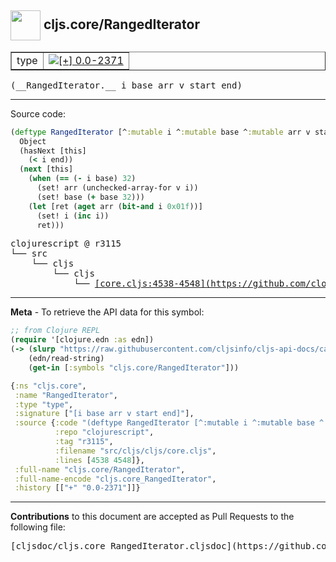 ## <img width="48px" valign="middle" src="http://i.imgur.com/Hi20huC.png"> cljs.core/RangedIterator

 <table border="1">
<tr>

<td>type</td>
<td><a href="https://github.com/cljsinfo/cljs-api-docs/tree/0.0-2371"><img valign="middle" alt="[+] 0.0-2371" src="https://img.shields.io/badge/+-0.0--2371-lightgrey.svg"></a> </td>
</tr>
</table>

 <samp>
(__RangedIterator.__ i base arr v start end)<br>
</samp>

---





Source code:

```clj
(deftype RangedIterator [^:mutable i ^:mutable base ^:mutable arr v start end]
  Object
  (hasNext [this]
    (< i end))
  (next [this]
    (when (== (- i base) 32)
      (set! arr (unchecked-array-for v i))
      (set! base (+ base 32)))
    (let [ret (aget arr (bit-and i 0x01f))]
      (set! i (inc i))
      ret)))
```

 <pre>
clojurescript @ r3115
└── src
    └── cljs
        └── cljs
            └── <ins>[core.cljs:4538-4548](https://github.com/clojure/clojurescript/blob/r3115/src/cljs/cljs/core.cljs#L4538-L4548)</ins>
</pre>


---

__Meta__ - To retrieve the API data for this symbol:

```clj
;; from Clojure REPL
(require '[clojure.edn :as edn])
(-> (slurp "https://raw.githubusercontent.com/cljsinfo/cljs-api-docs/catalog/cljs-api.edn")
    (edn/read-string)
    (get-in [:symbols "cljs.core/RangedIterator"]))
```

```clj
{:ns "cljs.core",
 :name "RangedIterator",
 :type "type",
 :signature ["[i base arr v start end]"],
 :source {:code "(deftype RangedIterator [^:mutable i ^:mutable base ^:mutable arr v start end]\n  Object\n  (hasNext [this]\n    (< i end))\n  (next [this]\n    (when (== (- i base) 32)\n      (set! arr (unchecked-array-for v i))\n      (set! base (+ base 32)))\n    (let [ret (aget arr (bit-and i 0x01f))]\n      (set! i (inc i))\n      ret)))",
          :repo "clojurescript",
          :tag "r3115",
          :filename "src/cljs/cljs/core.cljs",
          :lines [4538 4548]},
 :full-name "cljs.core/RangedIterator",
 :full-name-encode "cljs.core_RangedIterator",
 :history [["+" "0.0-2371"]]}

```

---

__Contributions__ to this document are accepted as Pull Requests to the following file:

 <pre>
[cljsdoc/cljs.core_RangedIterator.cljsdoc](https://github.com/cljsinfo/cljs-api-docs/blob/master/cljsdoc/cljs.core_RangedIterator.cljsdoc)
</pre>

